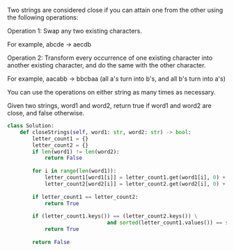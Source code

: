 Two strings are considered close if you can attain one from the other using the following operations:


Operation 1: Swap any two existing characters.

For example, abcde -> aecdb

Operation 2: Transform every occurrence of one existing character into another existing character, and do the same with the other character.

For example, aacabb -> bbcbaa (all a's turn into b's, and all b's turn into a's)

You can use the operations on either string as many times as necessary.


Given two strings, word1 and word2, return true if word1 and word2 are close, and false otherwise.

```Python
class Solution:
    def closeStrings(self, word1: str, word2: str) -> bool:
        letter_count1 = {}
        letter_count2 = {}
        if len(word1) != len(word2):
            return False
        
        for i in range(len(word1)):
            letter_count1[word1[i]] = letter_count1.get(word1[i], 0) + 1
            letter_count2[word2[i]] = letter_count2.get(word2[i], 0) + 1
        
        if letter_count1 == letter_count2:
            return True
        
        if (letter_count1.keys()) == (letter_count2.keys()) \
                                and sorted(letter_count1.values()) == sorted(letter_count2.values()):
            return True
        
        return False
```
